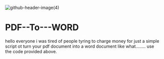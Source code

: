

![github-header-image(4)](https://github.com/user-attachments/assets/2dde52d4-cc83-4bdd-9c2a-89c8dd51308b)


# PDF--To---WORD 

hello everyone i was tired of people tyring to charge money for just a simple script ot turn your pdf document into a word document like what........ use the code provided above.
